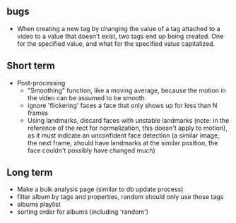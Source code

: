 
## bugs

* When creating a new tag by changing the value of a tag attached to a video to a value that doesn't exist, two tags end up being created. One for the specified value, and what for the specified value capitalized.

## Short term

* Post-processing
    * "Smoothing" function, like a moving average, because the motion in the video can be assumed to be smooth
    * ignore 'flickering' faces a face that only shows up for less than N frames
    * Using landmarks, discard faces with unstable landmarks (note: in the reference of the rect for normalization, this doesn't apply to motion), as it must indicate an unconfident face detection (a similar image, the next frame, should have landmarks at the similar position, the face couldn't possibly have changed much)

## Long term

* Make a bulk analysis page (similar to db update process)
* filter album by tags and properties, random should only use those tags
* albums playlist
* sorting order for albums (including 'random')